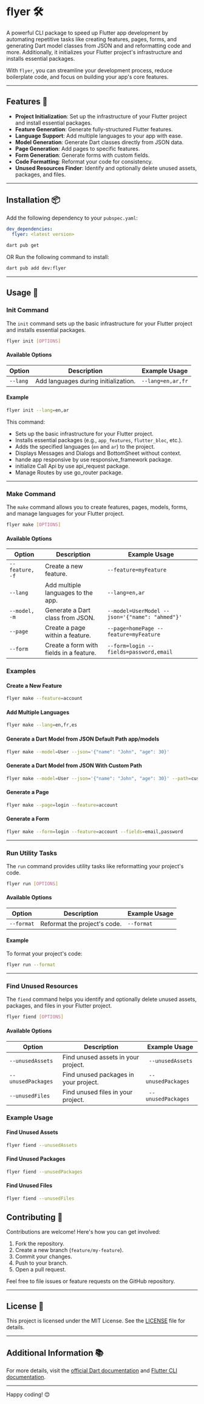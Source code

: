 # flyer 🛠️

A powerful CLI package to speed up Flutter app development by automating repetitive tasks like
creating features, pages, forms, and generating Dart model classes from JSON and and reformatting
code and more. Additionally, it initializes your Flutter project's infrastructure and installs
essential packages.

With `flyer`, you can streamline your development process, reduce boilerplate code, and focus
on building your app's core features.

---

## Features 🚀

- **Project Initialization**: Set up the infrastructure of your Flutter project and install
  essential packages.
- **Feature Generation**: Generate fully-structured Flutter features.
- **Language Support**: Add multiple languages to your app with ease.
- **Model Generation**: Generate Dart classes directly from JSON data.
- **Page Generation**: Add pages to specific features.
- **Form Generation**: Generate forms with custom fields.
- **Code Formatting**: Reformat your code for consistency.
- **Unused Resources Finder**: Identify and optionally delete unused assets, packages, and files.

---

## Installation 📦

Add the following dependency to your `pubspec.yaml`:

```yaml
dev_dependencies:
  flyer: <latest version>
```

```bash
dart pub get
```

OR Run the following command to install:

```bash
dart pub add dev:flyer
```

---

## Usage 📝

### Init Command

The `init` command sets up the basic infrastructure for your Flutter project and installs essential
packages.

```bash
flyer init [OPTIONS]
```

#### Available Options

| Option   | Description                          | Example Usage     |
|----------|--------------------------------------|-------------------|
| `--lang` | Add languages during initialization. | `--lang=en,ar,fr` |

#### Example

```bash
flyer init --lang=en,ar
```

This command:

- Sets up the basic infrastructure for your Flutter project.
- Installs essential packages (e.g., `app_features`, `flutter_bloc`, etc.).
- Adds the specified languages (`en` and `ar`) to the project.
- Displays Messages and Dialogs and BottomSheet without context.
- hande app responsive by use responsive_framework package.
- initialize Call Api by use api_request package.
- Manage Routes by use go_router package.

---

### Make Command

The `make` command allows you to create features, pages, models, forms, and manage languages for
your Flutter project.

```bash
flyer make [OPTIONS]
```

#### Available Options

| Option          | Description                             | Example Usage                                  |
|-----------------|-----------------------------------------|------------------------------------------------|
| `--feature, -f` | Create a new feature.                   | `--feature=myFeature`                          |
| `--lang`        | Add multiple languages to the app.      | `--lang=en,ar`                                 |
| `--model, -m`   | Generate a Dart class from JSON.        | `--model=UserModel --json='{"name": "ahmed"}'` |
| `--page`        | Create a page within a feature.         | `--page=homePage --feature=myFeature`          |
| `--form`        | Create a form with fields in a feature. | `--form=login --fields=password,email`         |

### Examples

#### Create a New Feature

```bash
flyer make --feature=account
```

#### Add Multiple Languages

```bash
flyer make --lang=en,fr,es
```

#### Generate a Dart Model from JSON Default Path app/models

```bash
flyer make --model=User --json='{"name": "John", "age": 30}'
```

#### Generate a Dart Model from JSON With Custom Path

```bash
flyer make --model=User --json='{"name": "John", "age": 30}' --path=custom_path
```

#### Generate a Page

```bash
flyer make --page=login --feature=account
```

#### Generate a Form

```bash
flyer make --form=login --feature=account --fields=email,password
```

---

### Run Utility Tasks

The `run` command provides utility tasks like reformatting your project's code.

```bash
flyer run [OPTIONS]
```

#### Available Options

| Option     | Description                  | Example Usage |
|------------|------------------------------|---------------|
| `--format` | Reformat the project's code. | `--format`    |

#### Example

To format your project's code:

```bash
flyer run --format
```

---

### Find Unused Resources

The `fiend` command helps you identify and optionally delete unused assets, packages, and files in
your Flutter project.

```bash
flyer fiend [OPTIONS]
```

#### Available Options

| Option             | Description                           | Example Usage       |
|--------------------|---------------------------------------|---------------------|
| `--unusedAssets`   | Find unused assets in your project.   | ` --unusedAssets`   |
| `--unusedPackages` | Find unused packages in your project. | ` --unusedPackages` |
| `--unusedFiles`    | Find unused files in your project.    | ` --unusedPackages` |

### Example Usage

#### Find Unused Assets

```bash
flyer fiend --unusedAssets
```

#### Find Unused Packages

```bash
flyer fiend --unusedPackages
```

#### Find Unused Files

```bash
flyer fiend --unusedFiles
```

## Contributing 🤝

Contributions are welcome! Here's how you can get involved:

1. Fork the repository.
2. Create a new branch (`feature/my-feature`).
3. Commit your changes.
4. Push to your branch.
5. Open a pull request.

Feel free to file issues or feature requests on the GitHub repository.

---

## License 📄

This project is licensed under the MIT License. See the [LICENSE](LICENSE) file for details.

---

## Additional Information 📚

For more details, visit the [official Dart documentation](https://dart.dev/guides)
and [Flutter CLI documentation](https://flutter.dev/docs).

---

Happy coding! 😊

```
